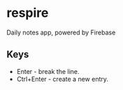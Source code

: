 # respire
Daily notes app, powered by Firebase

## Keys

+ Enter - break the line.
+ Ctrl+Enter - create a new entry.
